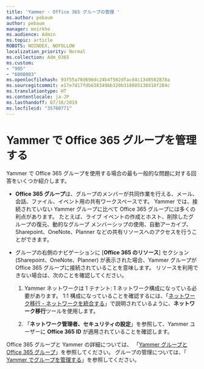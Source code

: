```yaml
---
title: 'Yammer - Office 365 グループの管理 '
ms.author: pebaum
author: pebaum
manager: mnirkhe
ms.audience: Admin
ms.topic: article
ROBOTS: NOINDEX, NOFOLLOW
localization_priority: Normal
ms.collection: Adm_O365
ms.custom:
- "995"
- "6000003"
ms.openlocfilehash: 93f55a70d696dc24b4f502dfacd4c1340582878a
ms.sourcegitcommit: e17e7d17fdb638349bb320b318085138d18f284c
ms.translationtype: HT
ms.contentlocale: ja-JP
ms.lasthandoff: 07/16/2019
ms.locfileid: "35760771"
---
```

# <a name="manage-office-365-groups-in-yammer"></a>Yammer で Office 365 グループを管理する

Yammer で Office 365 グループを使用する場合の最も一般的な問題に対する回答をいくつか紹介します。

* **Office 365 グループ**は、グループのメンバーが共同作業を行える、メール、会話、ファイル、イベント用の共有ワークスペースです。 Yammer では、接続されていない Yammer グループに比べて Office 365 グループには多くの利点があります。 たとえば、ライブ イベントの作成とホスト、削除したグループの復元、動的なグループ メンバーシップの使用、自動アーカイブ、Sharepoint、OneNote、Planner などの共有リソースへのアクセスを行うことができます。

* グループの右側のナビゲーションに [**Office 365 のリソース**] セクション (Sharepoint、OneNote、Planner) が表示された場合、Yammer グループが Office 365 グループに接続されていることを意味します。 リソースを利用できない場合は、次のことを確認してください。

  1. Yammer ネットワークは 1 テナント: 1 ネットワーク構成になっている必要があります。 1:1 構成になっていることを確認するには、「[ネットワーク移行 - ネットワークを統合する](https://docs.microsoft.com/yammer/configure-your-yammer-network/consolidate-multiple-yammer-networks)」で説明されているように、**ネットワーク移行**ツールを使用します。

  2. 「**ネットワーク管理者、セキュリティの設定**」を参照して、Yammer ユーザーに **Office 365 ID** が適用されていることを確認します。

Office 365 グループと Yammer の詳細については、 「[Yammer グループと Office 365 グループ](https://docs.microsoft.com/ja-JP/yammer/manage-yammer-groups/yammer-and-office-365-groups?redirectSourcePath=%252fen-us%252farticle%252fYammer-and-Office-365-Groups-d8c239dc-a48b-47ab-b85e-6b4b8191a869)」を参照してください。 グループの管理については、「 [Yammer でグループを管理する](https://support.office.com/article/Manage-a-group-in-Yammer-6e05c6d6-5548-4c88-89cd-e6757a514ef2)」を参照してください。
